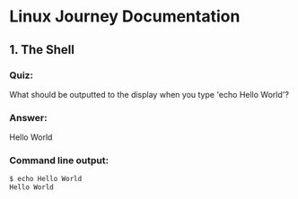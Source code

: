 # Linux Journey Documentation

## 1. The Shell

### Quiz:
What should be outputted to the display when you type 'echo Hello World'?

### Answer:
Hello World

### Command line output:
```bash
$ echo Hello World
Hello World
```

